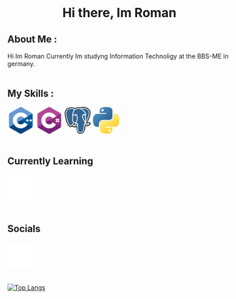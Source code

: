 <br>

<dev align="center">
    <h1><b>Hi there, Im Roman </b></h1>
</dev>

<h2><b>About Me :</b></h2>
Hi Im Roman
Currently Im studyng Information Technoligy at the BBS-ME in germany.


<br>
<br>

<h2><b>My Skills :</b></h2>
<div align = "left">
    <img height="60" src="img/c-.png">
    <img height="60" src="img/c-sharp.png">
    <img height="60" src="img/postgre.png">
    <img height="60" src="img/python.png">
</div>
<br>

<h2><b>Currently Learning </b></h2>
<div aling = "left">
    <img height="60" src="img/unity.png">
</dif>


<br>
<br>

<h2><b>Socials</b></h2>
<div aling = "left">
    <a href="https://github.com/WachsamesWiesel/"><img height="60" src="img/github-sign.png"></a>
</dif>
<br>
<br>

[![Top Langs](https://github-readme-stats.vercel.app/api/top-langs/?username=WachsamesWiesel&theme=codeSTACKr&layout=compact)](https://github.com/anuraghazra/github-readme-stats)
